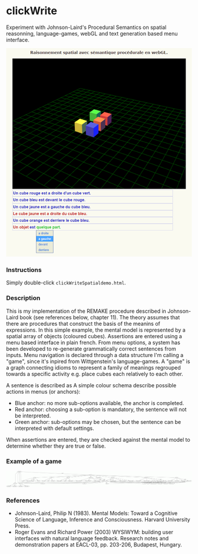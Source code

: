 clickWrite
==========

Experiment with Johnson-Laird's Procedural Semantics on spatial reasonning, language-games, webGL and text generation based menu interface.

![](snapshot.png)

### Instructions
Simply double-click `clickWriteSpatialdemo.html`.  

### Description
This is my implementation of the REMAKE procedure described in Johnson-Laird book (see references below, chapter 11). The theory assumes that there are procedures that construct the basis of the meanins of expressions. In this simple example, the mental model is represented by a spatial array of objects (coloured cubes). Assertions are entered using a menu based interface in plain french. From menu options, a system has been developed to re-generate grammatically correct sentences from inputs. Menu navigation is declared through a data structure I'm calling a "game", since it's inpired from Wittgenstein's language-games. A "game" is a graph connecting idioms to represent a family of meanings regrouped towards a specific activity e.g. place cubes each relatively to each other. 

A sentence is described as A simple colour schema describe possible actions in menus (or anchors):
- Blue anchor: no more sub-options available, the anchor is completed.
- Red anchor: choosing a sub-option is mandatory, the sentence will not be interpreted.
- Green anchor: sub-options may be chosen, but the sentence can be interpreted with default settings.

When assertions are entered, they are checked against the mental model to determine whether they are true or false.

### Example of a game

![](models/game.gif)

### References
- Johnson-Laird, Philip N (1983). Mental Models: Toward a Cognitive Science of Language, Inference and Consciousness. Harvard University Press.
- Roger Evans and Richard Power (2003) WYSIWYM: building user interfaces with natural language feedback. Research notes and demonstration papers at EACL-03, pp. 203-206, Budapest, Hungary.

